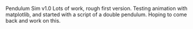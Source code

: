 Pendulum Sim v1.0
	Lots of work, rough first version. Testing animation with matplotlib, and started with a script of a double pendulum. Hoping to come back and work on this.
